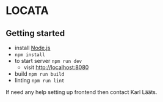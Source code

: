 # LOCATA


## Getting started
* install [Node.js](https://nodejs.org/)
* `npm install`
* to start server `npm run dev`
    * visit [http://localhost:8080](http://localhost:8080)
* build `npm run build`
* linting `npm run lint`

If need any help setting up frontend then contact Karl Lääts.
